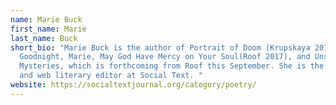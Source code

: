 ```yaml
---
name: Marie Buck
first_name: Marie
last_name: Buck
short_bio: "Marie Buck is the author of Portrait of Doom (Krupskaya 2015),
  Goodnight, Marie, May God Have Mercy on Your Soul(Roof 2017), and Unsolved
  Mysteries, which is forthcoming from Roof this September. She is the managing
  and web literary editor at Social Text. "
website: https://socialtextjournal.org/category/poetry/
---
```

